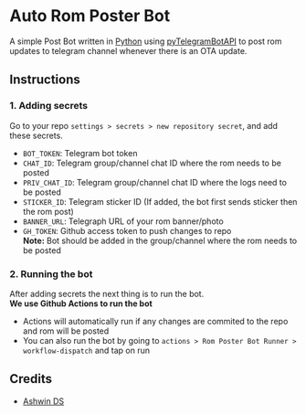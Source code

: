 # Auto Rom Poster Bot
A simple Post Bot written in <a href='https://www.python.org'>Python</a> using <a href='https://pypi.org/project/pyTelegramBotAPI'>pyTelegramBotAPI</a> to post rom updates to telegram channel whenever there is an OTA update.

## Instructions
### 1. Adding secrets
Go to your repo `settings > secrets > new repository secret`, and add these secrets.
- `BOT_TOKEN`: Telegram bot token
- `CHAT_ID`: Telegram group/channel chat ID where the rom needs to be posted
- `PRIV_CHAT_ID`: Telegram group/channel chat ID where the logs need to be posted
- `STICKER_ID`: Telegram sticker ID (If added, the bot first sends sticker then the rom post)
- `BANNER_URL`: Telegraph URL of your rom banner/photo
- `GH_TOKEN`: Github access token to push changes to repo
<br><b>Note:</b> Bot should be added in the group/channel where the rom needs to be posted

### 2. Running the bot
After adding secrets the next thing is to run the bot. 
<br><b>We use Github Actions to run the bot</b>
-  Actions will automatically run if any changes are commited to the repo and rom will be posted
-  You can also run the bot by going to `actions > Rom Poster Bot Runner > workflow-dispatch` and tap on run

## Credits
- [Ashwin DS](https://github.com/geek0609)
